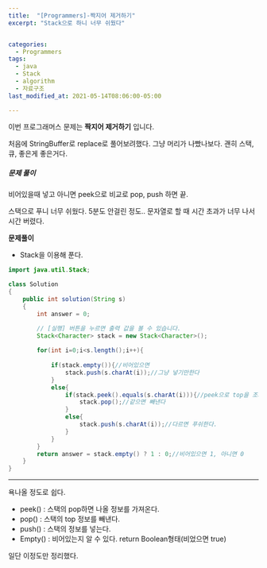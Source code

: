 ```yaml
---
title:  "[Programmers]-짝지어 제거하기"
excerpt: "Stack으로 하니 너무 쉬웠다"


categories:
  - Programmers
tags:
  - java
  - Stack
  - algorithm
  - 자료구조
last_modified_at: 2021-05-14T08:06:00-05:00

---
```



이번 프로그래머스 문제는 **짝지어 제거하기** 입니다.

처음에 StringBuffer로 replace로 풀어보려했다.
그냥 머리가 나빴나보다.
괜히 스택, 큐, 좋은게 좋은거다.

##### 문제 풀이

비어있을때 넣고
아니면 peek으로 비교로 pop, push 하면 끝.

스택으로 푸니 너무 쉬웠다. 5분도 안걸린 정도..
문자열로 할 때 시간 초과가 너무 나서 시간 버렸다.

**문제풀이**
- Stack을 이용해 푼다.


```java
import java.util.Stack;

class Solution
{
    public int solution(String s)
    {
        int answer = 0;

        // [실행] 버튼을 누르면 출력 값을 볼 수 있습니다.
        Stack<Character> stack = new Stack<Character>();
    
        for(int i=0;i<s.length();i++){
            
            if(stack.empty()){//비어있으면
                stack.push(s.charAt(i));//그냥 넣기만한다
            }
            else{
                if(stack.peek().equals(s.charAt(i))){//peek으로 top을 조회해서 비교한다
                    stack.pop();//같으면 빼낸다
                }
                else{
                    stack.push(s.charAt(i));//다르면 푸쉬한다.
                }
            }
        }    
        return answer = stack.empty() ? 1 : 0;//비어있으면 1, 아니면 0
    }
}

```

---

욕나올 정도로 쉽다.

- peek() : 스택의 pop하면 나올 정보를 가져온다.
- pop() : 스택의 top 정보를 빼낸다.
- push() : 스택의 정보를 넣는다.
- Empty() : 비어있는지 알 수 있다. return Boolean형태(비었으면 true)

일단 이정도만 정리했다.